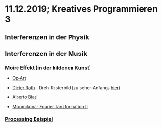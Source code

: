 # 11.12.2019; Kreatives Programmieren 3

## Interferenzen in der Physik

## Interferenzen in der Musik

### Moiré Effekt (in der bildenen Kunst)

* [Op-Art](https://www.google.com/search?q=op+art)

* [Dieter Roth](http://www.dieter-roth-museum.de/) - Dreh-Rasterbild (zu sehen Anfangs [hier](https://www.youtube.com/watch?v=g19k0t8e7rc))

* [Alberto Biasi](https://www.youtube.com/watch?v=aqphyOVX3fA)

* [Mikomikona- Fourier Tanzformation II](https://www.youtube.com/watch?v=CooHixJLTJU)

### [Processing Beispiel](MoireBeispiel/)

